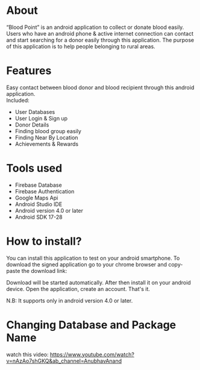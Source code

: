 # About
“Blood Point” is an android application to collect or donate blood easily. Users who have an android phone & active internet connection can contact and start searching for a donor easily through this application. The purpose of this application is to help people belonging to rural areas.

# Features
Easy contact between blood donor and blood recipient through this android application.<br>
Included:
- User Databases
- User Login & Sign up
- Donor Details
- Finding blood group easily
- Finding Near By Location
- Achievements & Rewards
       
# Tools used
- Firebase Database
- Firebase Authentication
- Google Maps Api
- Android Studio IDE
- Android version 4.0 or later
- Android SDK 17-28
  
# How to install?

You can install this application to test on your android smartphone. To download the signed application go to your chrome browser and copy-paste the download link:

Download will be started automatically. After then install it on your android device.
Open the application, create an account. That's it.

N.B: It supports only in android version 4.0 or later.


# Changing Database and Package Name
watch this video: https://www.youtube.com/watch?v=nAzAo7shGKQ&ab_channel=AnubhavAnand




